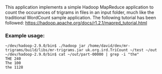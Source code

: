 This application implements a simple Hadoop MapReduce application to count the occurances of trigrams in files in an input folder, much like the traditional WordCount sample application. The following tutorial has been followed: https://hadoop.apache.org/docs/r1.2.1/mapred_tutorial.html

### Example usage:
```
~/dev/hadoop-2.9.0/bin$ ./hadoop jar /home/david/dev/mr-trigrams/build/libs/mr-trigrams.jar uk.org.ird.TriCount ~/test ~/out
~/dev/hadoop-2.9.0/bin$ cat ~/out/part-00000 | grep -i "the"
THE	240
The	100
the	1128
```

